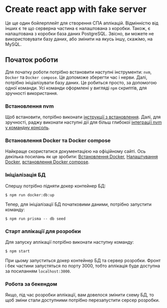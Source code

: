 # Create react app with fake server

Це ще один бойлерплейт для створення СПА аплікацій. Відмінністю від інших є те що серверна частина
є налаштована з коробки. Також, є налаштована з коробки база даних PostgreSQL. Звісно, ви можете
не використовувати базу даних, або змінити на якусь іншу, скажімо, на MySQL.

## Початок роботи
Для початку роботи потрібно встановити наступні інструменти: `nvm`, `Docker` та `Docker compose`.
Це допоможе зберегти час і нерви.
Далі, потрібно ініціалізувати базу даних. Це робиться просто, за допомогою одної команди. 
Усі команди оформлені у вигляді `npm` скриптів, для зручності використання.

### Встановлення nvm
Щоб встановити, потрібно виконати [інструкції з встановлення](https://github.com/nvm-sh/nvm#installing-and-updating).
Далі, для зручності, раджу виконати наступні дії для більш глибокої
[інтеграції nvm у командну консоль](https://github.com/nvm-sh/nvm#deeper-shell-integration).

### Встановлення Docker та Docker compose
Найкраще скористатися документацією на офіційному сайті. Ось декілька посилань як це зробити:
[Встановлення Docker](https://docs.docker.com/engine/install/ubuntu),
[Налаштування Docker](https://docs.docker.com/engine/install/linux-postinstall/),
[встановлення Docker compose](https://docs.docker.com/compose/install/).

### Ініціалізація БД
Спершу потрібно підняти докер контейнер БД:
```shell
$ npm run docker:db:up
```
Тепер, для ініціалізації БД початковими даними, потрібно запустити команду:
```shell
$ npm run prisma -- db seed
```

### Старт аплікації для розробки
Для запуску аплікації потрібно виконати наступну команду:
```shell
$ npm start
```
При цьому запуститься докер контейнер БД та сервер розробки.
Фронт і бек частини запустяться по порту 3000, тобто аплікація буде доступна за
посиланням `localhost:3000`.

### Робота за бекендом
Якщо, під час розробки аплікації, вам довелося змінити схему БД, то щоб зміни стали доступними
потрібно перезапустити серсер розробки.
